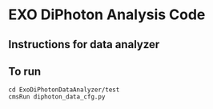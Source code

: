 # EXO DiPhoton Analysis Code

## Instructions for data analyzer

## To run

```
cd ExoDiPhotonDataAnalyzer/test  
cmsRun diphoton_data_cfg.py
```